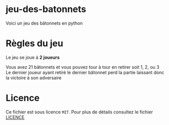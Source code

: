 # jeu-des-batonnets
Voici un jeu des bâtonnets en python

# Règles du jeu
Le jeu se joue à **2 joueurs**

Vous avez 21 bâtonnets et vous pouvez tour à tour en retirer soit 1, 2, ou 3
Le dernier joueur ayant retiré le dernier bâtonnet perd la partie laissant donc la victoire à son adversaire

# Licence

Ce fichier est sous licence `MIT`. Pour plus de détails consultez le fichier [LICENCE](https://github.com/cherifVN/jeu-des-batonnets/blob/main/LICENSE)
